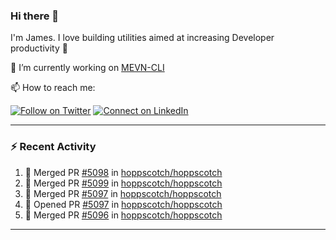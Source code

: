 ### Hi there 👋

I'm James. I love building utilities aimed at increasing Developer productivity :raised_hands: 

🔭 I’m currently working on [MEVN-CLI](https://github.com/madlabsinc/mevn-cli)

📫 How to reach me:

[![Follow on Twitter](https://img.shields.io/badge/--twitter?label=Twitter&logo=Twitter&style=social)](https://twitter.com/james_madhacks) [![Connect on LinkedIn](https://img.shields.io/badge/--linkedin?label=LinkedIn&logo=LinkedIn&style=social)](https://www.linkedin.com/in/jamesgeorge007)

---

### :zap: Recent Activity

<!--START_SECTION:activity-->
1. 🎉 Merged PR [#5098](https://github.com/hoppscotch/hoppscotch/pull/5098) in [hoppscotch/hoppscotch](https://github.com/hoppscotch/hoppscotch)
2. 🎉 Merged PR [#5099](https://github.com/hoppscotch/hoppscotch/pull/5099) in [hoppscotch/hoppscotch](https://github.com/hoppscotch/hoppscotch)
3. 🎉 Merged PR [#5097](https://github.com/hoppscotch/hoppscotch/pull/5097) in [hoppscotch/hoppscotch](https://github.com/hoppscotch/hoppscotch)
4. 💪 Opened PR [#5097](https://github.com/hoppscotch/hoppscotch/pull/5097) in [hoppscotch/hoppscotch](https://github.com/hoppscotch/hoppscotch)
5. 🎉 Merged PR [#5096](https://github.com/hoppscotch/hoppscotch/pull/5096) in [hoppscotch/hoppscotch](https://github.com/hoppscotch/hoppscotch)
<!--END_SECTION:activity-->

---

<!--
**jamesgeorge007/jamesgeorge007** is a ✨ _special_ ✨ repository because its `README.md` (this file) appears on your GitHub profile.

Here are some ideas to get you started:

- 🌱 I’m currently learning ...
- 👯 I’m looking to collaborate on ...
- 🤔 I’m looking for help with ...
- 💬 Ask me about ...
- 😄 Pronouns: ...
- ⚡ Fun fact: ...
-->
